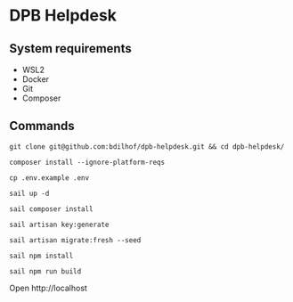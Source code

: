 # DPB Helpdesk

## System requirements

-   WSL2
-   Docker
-   Git
-   Composer

## Commands

```
git clone git@github.com:bdilhof/dpb-helpdesk.git && cd dpb-helpdesk/
```

```
composer install --ignore-platform-reqs
```

```
cp .env.example .env
```

```
sail up -d
```

```
sail composer install
```

```
sail artisan key:generate
```

```
sail artisan migrate:fresh --seed
```

```
sail npm install
```

```
sail npm run build
```

Open http://localhost
